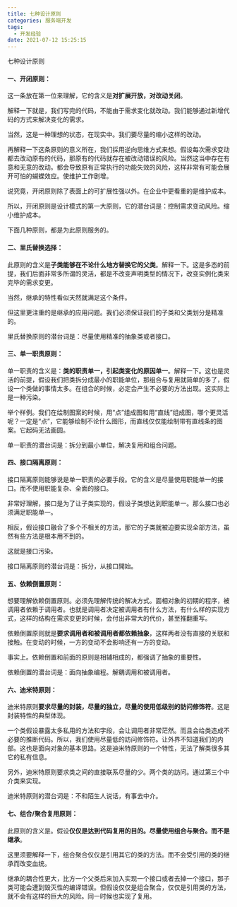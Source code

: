```yaml
---
title: 七种设计原则
categories: 服务端开发
tags:
  - 开发经验
date: 2021-07-12 15:25:15
---
```


七种设计原则

#### 一、开闭原则：

这一条放在第一位来理解，它的含义是**对扩展开放，对改动关闭**。

解释一下就是，我们写完的代码，不能由于需求变化就改动。我们能够通过新增代码的方式来解决变化的需求。

当然，这是一种理想的状态，在现实中。我们要尽量的缩小这样的改动。

 

再解释一下这条原则的意义所在，我们採用逆向思维方式来想。假设每次需求变动都去改动原有的代码，那原有的代码就存在被改动错误的风险。当然这当中存在有意和无意的改动。都会导致原有正常执行的功能失效的风险，这样非常有可能会展开可怕的蝴蝶效应。使维护工作剧增。

说究竟，开闭原则除了表面上的可扩展性强以外。在企业中更看重的是维护成本。

 

所以，开闭原则是设计模式的第一大原则，它的潜台词是：控制需求变动风险。缩小维护成本。

 

下面几种原则，都是为此原则服务的。

#### 二、里氏替换选择：

此原则的含义是**子类能够在不论什么地方替换它的父类**。解释一下。这是多态的前提，我们后面非常多所谓的灵活，都是不改变声明类型的情况下，改变实例化类来完毕的需求变更。

当然，继承的特性看似天然就满足这个条件。

但这里更注重的是继承的应用问题。我们必须保证我们的子类和父类划分是精准的。

 

里氏替换原则的潜台词是：尽量使用精准的抽象类或者接口。

 

#### 三、单一职责原则：

单一职责的含义是：**类的职责单一，引起类变化的原因单一**。解释一下。这也是灵活的前提，假设我们把类拆分成最小的职能单位，那组合与复用就简单的多了，假设一个类做的事情太多。在组合的时候，必定会产生不必要的方法出现。这实际上是一种污染。

举个样例。我们在绘制图案的时候，用“点”组成图和用“直线”组成图，哪个更灵活呢？一定是“点”，它能够绘制不论什么图形，而直线仅仅能绘制带有直线条的图案。它起码无法画圆。

单一职责的潜台词是：拆分到最小单位，解决复用和组合问题。

#### 四、接口隔离原则：

接口隔离原则能够说是单一职责的必要手段。它的含义是尽量使用职能单一的接口。而不使用职能复杂、全面的接口。

非常好理解，接口是为了让子类实现的，假设子类想达到职能单一。那么接口也必须满足职能单一。

 

相反，假设接口融合了多个不相关的方法，那它的子类就被迫要实现全部方法，虽然有些方法是根本用不到的。

这就是接口污染。

 

接口隔离原则的潜台词是：拆分，从接口開始。

#### 五、依赖倒置原则：

想要理解依赖倒置原则。必须先理解传统的解决方式。面相对象的初期的程序，被调用者依赖于调用者。也就是调用者决定被调用者有什么方法，有什么样的实现方式，这样的结构在需求变更的时候，会付出非常大的代价，甚至推翻重写。

 

依赖倒置原则就是**要求调用者和被调用者都依赖抽象**，这样两者没有直接的关联和接触。在变动的时候，一方的变动不会影响还有一方的变动。

事实上。依赖倒置和前面的原则是相辅相成的，都强调了抽象的重要性。

依赖倒置的潜台词是：面向抽象编程。解耦调用和被调用者。

 

#### 六、迪米特原则：

迪米特原则**要求尽量的封装，尽量的独立，尽量的使用低级别的訪问修饰符**。这是封装特性的典型体现。

 

一个类假设暴露太多私用的方法和字段，会让调用者非常茫然。而且会给类造成不必要的推断代码。所以，我们使用尽量低的訪问修饰符。让外界不知道我们的内部。这也是面向对象的基本思路。这是迪米特原则的一个特性，无法了解类很多其它的私有信息。

另外，迪米特原则要求类之间的直接联系尽量的少。两个类的訪问。通过第三个中介类来实现。

迪米特原则的潜台词是：不和陌生人说话，有事去中介。

#### 七、组合/聚合复用原则：

此原则的含义是。假设**仅仅是达到代码复用的目的。尽量使用组合与聚合。而不是继承**。

这里须要解释一下，组合聚合仅仅是引用其它的类的方法。而不会受引用的类的继承而改变血统。

继承的耦合性更大，比方一个父类后来加入实现一个接口或者去掉一个接口，那子类可能会遭到毁灭性的编译错误。但假设仅仅是组合聚合，仅仅是引用类的方法，就不会有这样的巨大的风险。同一时候也实现了复用。